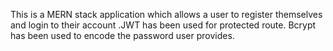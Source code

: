 This is a MERN stack application which allows a user to register themselves and login to their account .JWT has been used for protected route. Bcrypt has been used to encode the password user provides.
